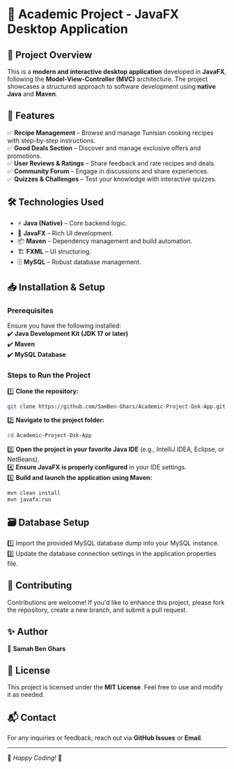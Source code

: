 # 🎯 Academic Project - JavaFX Desktop Application

## 🌟 Project Overview
This is a **modern and interactive desktop application** developed in **JavaFX**, following the **Model-View-Controller (MVC)** architecture. The project showcases a structured approach to software development using **native Java** and **Maven**.

## 🚀 Features
✅ **Recipe Management** – Browse and manage Tunisian cooking recipes with step-by-step instructions.  
✅ **Good Deals Section** – Discover and manage exclusive offers and promotions.  
✅ **User Reviews & Ratings** – Share feedback and rate recipes and deals.  
✅ **Community Forum** – Engage in discussions and share experiences.  
✅ **Quizzes & Challenges** – Test your knowledge with interactive quizzes.  

## 🛠️ Technologies Used
- ⚡ **Java (Native)** – Core backend logic.  
- 🎨 **JavaFX** – Rich UI development.  
- 📦 **Maven** – Dependency management and build automation.  
- 🏗️ **FXML** – UI structuring.  
- 🗄️ **MySQL** – Robust database management.  

## 📥 Installation & Setup
### Prerequisites
Ensure you have the following installed:  
✔️ **Java Development Kit (JDK 17 or later)**  
✔️ **Maven**  
✔️ **MySQL Database**  

### Steps to Run the Project
1️⃣ **Clone the repository:**  
   ```sh
   git clone https://github.com/SamBen-Ghars/Academic-Project-Dsk-App.git
   ```
2️⃣ **Navigate to the project folder:**  
   ```sh
   cd Academic-Project-Dsk-App
   ```
3️⃣ **Open the project in your favorite Java IDE** (e.g., IntelliJ IDEA, Eclipse, or NetBeans).  
4️⃣ **Ensure JavaFX is properly configured** in your IDE settings.  
5️⃣ **Build and launch the application using Maven:**  
   ```sh
   mvn clean install
   mvn javafx:run
   ```

## 🗃️ Database Setup
1️⃣ Import the provided MySQL database dump into your MySQL instance.  
2️⃣ Update the database connection settings in the application properties file.  

## 👥 Contributing
Contributions are welcome! If you'd like to enhance this project, please fork the repository, create a new branch, and submit a pull request.  

## ✨ Author
👤 **Samah Ben Ghars**  

## 📜 License
This project is licensed under the **MIT License**. Feel free to use and modify it as needed.  

## 📬 Contact
For any inquiries or feedback, reach out via **GitHub Issues** or **Email**.  

---  
🚀 *Happy Coding!* 🎉

